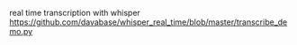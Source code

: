 

real time transcription with whisper https://github.com/davabase/whisper_real_time/blob/master/transcribe_demo.py